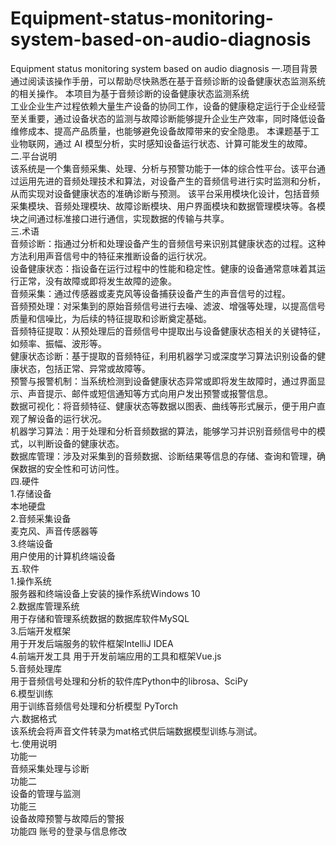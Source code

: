 # Equipment-status-monitoring-system-based-on-audio-diagnosis
Equipment status monitoring system based on audio diagnosis
一.项目背景  
  通过阅读该操作手册，可以帮助尽快熟悉在基于音频诊断的设备健康状态监测系统的相关操作。
  本项目为基于音频诊断的设备健康状态监测系统  
  工业企业生产过程依赖大量生产设备的协同工作，设备的健康稳定运行于企业经营至关重要，通过设备状态的监测与故障诊断能够提升企业生产效率，同时降低设备维修成本、提高产品质量，也能够避免设备故障带来的安全隐患。 
本课题基于工业物联网，通过 AI 模型分析，实时感知设备运行状态、计算可能发生的故障。  
二.平台说明  
  该系统是一个集音频采集、处理、分析与预警功能于一体的综合性平台。该平台通过运用先进的音频处理技术和算法，对设备产生的音频信号进行实时监测和分析，从而实现对设备健康状态的准确诊断与预测。
该平台采用模块化设计，包括音频采集模块、音频处理模块、故障诊断模块、用户界面模块和数据管理模块等。各模块之间通过标准接口进行通信，实现数据的传输与共享。  
三.术语  
  音频诊断：指通过分析和处理设备产生的音频信号来识别其健康状态的过程。这种方法利用声音信号中的特征来推断设备的运行状况。  
  设备健康状态：指设备在运行过程中的性能和稳定性。健康的设备通常意味着其运行正常，没有故障或即将发生故障的迹象。  
  音频采集：通过传感器或麦克风等设备捕获设备产生的声音信号的过程。  
  音频预处理：对采集到的原始音频信号进行去噪、滤波、增强等处理，以提高信号质量和信噪比，为后续的特征提取和诊断奠定基础。  
  音频特征提取：从预处理后的音频信号中提取出与设备健康状态相关的关键特征，如频率、振幅、波形等。  
  健康状态诊断：基于提取的音频特征，利用机器学习或深度学习算法识别设备的健康状态，包括正常、异常或故障等。  
  预警与报警机制：当系统检测到设备健康状态异常或即将发生故障时，通过界面显示、声音提示、邮件或短信通知等方式向用户发出预警或报警信息。  
  数据可视化：将音频特征、健康状态等数据以图表、曲线等形式展示，便于用户直观了解设备的运行状况。  
  机器学习算法：用于处理和分析音频数据的算法，能够学习并识别音频信号中的模式，以判断设备的健康状态。  
  数据库管理：涉及对采集到的音频数据、诊断结果等信息的存储、查询和管理，确保数据的安全性和可访问性。  
四.硬件  
 1.存储设备  
   本地硬盘  
2.音频采集设备  
  麦克风、声音传感器等  
3.终端设备  
 用户使用的计算机终端设备  
五.软件  
 1.操作系统  
   服务器和终端设备上安装的操作系统Windows 10  
 2.数据库管理系统  
   用于存储和管理系统数据的数据库软件MySQL  
 3.后端开发框架  
   用于开发后端服务的软件框架IntelliJ IDEA   
 4.前端开发工具
   用于开发前端应用的工具和框架Vue.js  
 5.音频处理库  
   用于音频信号处理和分析的软件库Python中的librosa、SciPy  
 6.模型训练  
   用于训练音频信号处理和分析模型 PyTorch  
六.数据格式  
  该系统会将声音文件转录为mat格式供后端数据模型训练与测试。  
七.使用说明  
  功能一  
  音频采集处理与诊断  
  功能二  
  设备的管理与监测  
  功能三  
  设备故障预警与故障后的警报  
  功能四
  账号的登录与信息修改  
